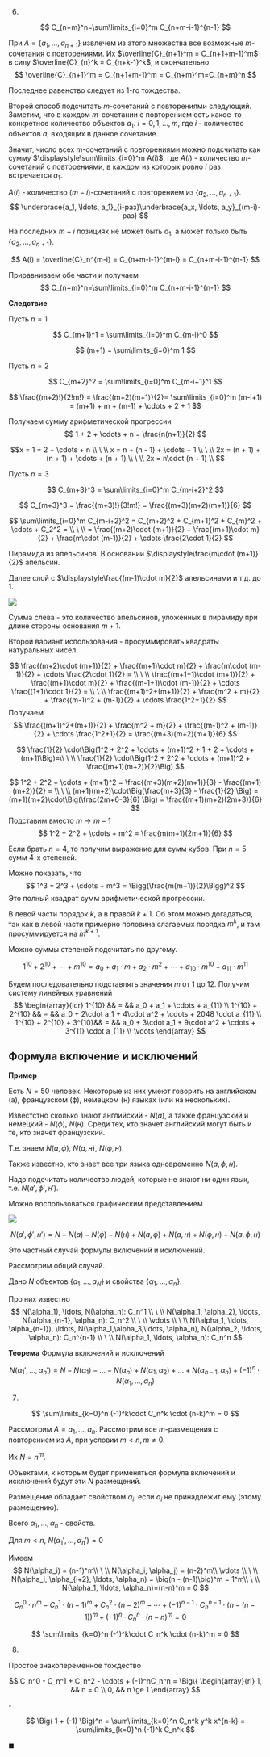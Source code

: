 
6. 

$$
C_{n+m}^n=\sum\limits_{i=0}^m C_{n+m-i-1}^{n-1}
$$

При $A = \{a_1, \ldots, a_{n+1}\}$ извлечем из этого множества все возможные $m$-сочетания с повторениями. Их $\overline{C}_{n+1}^m = C_{n+1+m-1}^m$ в силу $\overline{C}_{n}^k = C_{n+k-1}^k$, и окончательно
$$
\overline{C}_{n+1}^m = C_{n+1+m-1}^m = C_{n+m}^m=C_{n+m}^n
$$

Последнее равенство следует из $1$-го тождества.

Второй способ подсчитать $m$-сочетаний с повторениями следующий. Заметим, что в каждом $m$-сочетании с повторением есть какое-то конкретное количество объектов $a_1$. $i = 0,1,\ldots , m$, где $i$ - количество объектов $a$, входящих в данное сочетание.

Значит, число всех $m$-сочетаний с повторениями можно подсчитать как сумму $\displaystyle\sum\limits_{i=0}^m A(i)$, где $A(i)$ - количество $m$-сочетаний с повторениями, в каждом из которых ровно $i$ раз встречается $a_1$.

$A(i)$ - количество $(m-i)$-сочетаний с повторением из $\{a_2, \ldots, a_{n+1}\}$.
$$
\underbrace{a_1, \ldots, a_1}_{i-раз}\underbrace{a_x, \ldots, a_y}_{(m-i)-раз}
$$

На последних $m-i$ позициях не может быть $a_1$, а может только быть $\{a_2, \ldots, a_{n+1}\}$.

$$
A(i) = \overline{C}_n^{m-i} = C_{n+m-i-1}^{m-i} = C_{n+m-i-1}^{n-1}
$$

Приравниваем обе части и получаем
$$
C_{n+m}^n=\sum\limits_{i=0}^m C_{n+m-i-1}^{n-1} 
$$

**Следствие**

Пусть $n=1$

$$
C_{m+1}^1 = \sum\limits_{i=0}^m C_{m-i}^0
$$

$$
(m+1) = \sum\limits_{i=0}^m 1
$$

Пусть $n=2$

$$
C_{m+2}^2 = \sum\limits_{i=0}^m C_{m-i+1}^1
$$

$$
\frac{(m+2)!}{2!m!} = \frac{(m+2)(m+1)}{2}= \sum\limits_{i=0}^m (m-i+1) = (m+1) + m + (m-1) + \cdots + 2 + 1
$$

Получаем сумму арифметической прогрессии
$$
1 + 2 + \cdots + n = \frac{n(n+1)}{2}
$$

$$x = 1 + 2 + \cdots + n \\
\ \\
x = n + (n - 1) + \cdots + 1 \\
\ \\
2x = (n + 1) + (n + 1) + \cdots + (n + 1) \\
\ \\
2x = n\cdot (n + 1) \\
$$

Пусть $n=3$

$$
C_{m+3}^3 = \sum\limits_{i=0}^m C_{m-i+2}^2
$$

$$
C_{m+3}^3 = \frac{(m+3)!}{3!m!} = \frac{(m+3)(m+2)(m+1)}{6}
$$

$$
\sum\limits_{i=0}^m C_{m-i+2}^2 = C_{m+2}^2 + C_{m+1}^2 + C_{m}^2 + \cdots + C_2^2 = \\
\ \\
= \frac{(m+2)\cdot (m+1)}{2} + \frac{(m+1)\cdot m}{2} + \frac{m\cdot (m-1)}{2} + \cdots \frac{2\cdot 1}{2}
$$

Пирамида из апельсинов. В основании $\displaystyle\frac{m\cdot (m+1)}{2}$ апельсин.

Далее слой с $\displaystyle\frac{(m-1)\cdot m}{2}$ апельсинами и т.д. до $1$.

<img src='./images/01.svg'/>

Сумма слева - это количество апельсинов, уложенных в пирамиду при длине стороны основания $m+1$.

Второй вариант использования - просуммировать квадраты натуральных чисел.

$$
\frac{(m+2)\cdot (m+1)}{2} + \frac{(m+1)\cdot m}{2} + \frac{m\cdot (m-1)}{2} + \cdots \frac{2\cdot 1}{2} = \\
\ \\
\frac{(m+1+1)\cdot (m+1)}{2} + \frac{(m+1)\cdot m}{2} + \frac{(m-1+1)\cdot (m-1)}{2} + \cdots \frac{(1+1)\cdot 1}{2} = \\
\ \\
\frac{(m+1)^2+(m+1)}{2} + \frac{m^2 + m}{2} + \frac{(m-1)^2 + (m-1)}{2} + \cdots \frac{1^2+1}{2}
$$
Получаем
$$
\frac{(m+1)^2+(m+1)}{2} + \frac{m^2 + m}{2} + \frac{(m-1)^2 + (m-1)}{2} + \cdots \frac{1^2+1}{2} = \frac{(m+3)(m+2)(m+1)}{6}
$$

$$
\frac{1}{2} \cdot\Big(1^2 + 2^2 + \cdots + (m+1)^2 + 1 + 2 + \cdots + (m+1)\Big)=\\
\ \\
\frac{1}{2} \cdot\Big(1^2 + 2^2 + \cdots + (m+1)^2 + \frac{(m+1)(m+2)}{2}\Big)
$$

$$
1^2 + 2^2 + \cdots + (m+1)^2 = \frac{(m+3)(m+2)(m+1)}{3} - \frac{(m+1)(m+2)}{2} = \\
\ \\
(m+1)(m+2)\cdot\Big(\frac{m+3}{3} - \frac{1}{2} \Big) = (m+1)(m+2)\cdot\Big(\frac{2m+6-3}{6} \Big) = \frac{(m+1)(m+2)(2m+3)}{6}
$$
Подставим вместо $m \rightarrow m-1$ 
$$
1^2 + 2^2 + \cdots + m^2 = \frac{m(m+1)(2m+1)}{6}
$$

Если брать $n=4$, то получим выражение для сумм кубов. При $n=5$ сумм 4-х степеней.

Можно показать, что
$$
1^3 + 2^3 + \cdots + m^3 = \Bigg(\frac{m(m+1)}{2}\Bigg)^2
$$
Это полный квадрат сумм арифметической прогрессии.

В левой части порядок $k$, а в правой $k+1$. Об этом можно догадаться, так как в левой части примерно половина слагаемых порядка $m^k$, и там просуммируется на $m^{k+1}$.

Можно суммы степеней подсчитать по другому.

$$
1^{10} + 2^{10} + \cdots + m^{10} = a_0 + a_1\cdot m + a_2\cdot m^2 + \cdots + a_{10}\cdot m^{10} + a_{11}\cdot m^{11}
$$

Будем последовательно подставлять значения $m$ от 1 до 12. Получим систему линейных уравнений
$$
\begin{array}{lcr}
1^{10} && = && a_0 + a_1 + \cdots + a_{11} \\
1^{10} + 2^{10} && = && a_0 + 2\cdot a_1 + 4\cdot a^2 + \cdots + 2048 \cdot a_{11} \\
1^{10} + 2^{10} + 3^{10}&& = && a_0 + 3\cdot a_1 + 9\cdot a^2 + \cdots + 3^{11} \cdot a_{11} \\
\vdots
\end{array}
$$

## Формула включение и исключений

**Пример**

Есть $N=50$ человек. Некоторые из них умеют говорить на английском (а), французcком (ф), немецком (н) языках (или на нескольких).

Известстно сколько знают английский - $N(а)$, а также французcкий и немецкий - $N(ф)$, $N(н)$. Среди тех, кто значет английский могут быть и те, кто значет французский.

Т.е. знаем $N(а,ф)$, $N(а,н)$, $N(ф,н)$.

Также известно, кто знает все три языка одновременно $N(а,ф,н)$.

Надо подсчитать количество людей, которые не знают ни один язык, т.е. $N(а',ф',н')$.

Можно воспользоваться графическим представлением

<img src='./images/02.svg'>

$$
N(а',ф',н') = N - N(а) - N(ф) - N(н) + N(а,ф) + N(а,н) + N(ф,н) - N(а,ф,н)
$$

Это частный случай формулы включений и исключений.

Рассмотрим общий случай.

Дано $N$ объектов $\{a_1, \ldots, a_N\}$ и свойства $\{\alpha_1, \ldots, \alpha_n\}$.

Про них известно
$$
N(\alpha_1), \ldots, N(\alpha_n): C_n^1 \\
\ \\
N(\alpha_1, \alpha_2), \ldots, N(\alpha_{n-1}, \alpha_n): C_n^2 \\
\ \\
\vdots \\
\ \\
N(\alpha_1, \ldots, \alpha_{n-1}), \ldots, N(\alpha_1,\alpha_3,\ldots, \alpha_n), N(\alpha_2, \ldots, \alpha_n): C_n^{n-1} \\
\ \\
N(\alpha_1, \ldots, \alpha_n): C_n^n
$$

**Теорема** Формула включений и исключений

$$
N(\alpha_1', \ldots, \alpha_n') = N - N(\alpha_1) - \ldots - N(\alpha_n) + N(\alpha_1, \alpha_2) +  \ldots + N(\alpha_{n-1}, \alpha_n) + (-1)^n \cdot N(\alpha_1, \ldots, \alpha_n)
$$

7.

$$
\sum\limits_{k=0}^n (-1)^k\cdot C_n^k \cdot (n-k)^m = 0
$$

Рассмотрим $A = {a_1, \ldots, a_n}$. Рассмотрим все $m$-размещения с повторением из $A$, при условии $m < n, m \not = 0$.

Их $N=n^m$.

Объектами, к которым будет применяться формула включений и исключений будут эти $N$ размещений.

Размещение обладает свойством $\alpha_i$, если $a_i$ не принадлежит ему (этому размещению).

Всего $\alpha_1, \ldots, \alpha_n$ - свойств.

Для  $m < n$, $N(\alpha_1', \ldots, \alpha_n') = 0$

Имеем
$$
N(\alpha_i) = (n-1)^m\\
\ \\
N(\alpha_i, \alpha_j) = (n-2)^m\\
\vdots \\
\ \\
N(\alpha_i, \alpha_{i+2}, \ldots, \alpha_n) = \big(n - (n-1)\big)^m = 1^m\\
\ \\
N(\alpha_1, \ldots, \alpha_n)=(n-n)^m = 0
$$

$$
C_n^0\cdot n^m - C_n^1\cdot(n-1)^m + C_n^2\cdot(n-2)^m - \cdots + (-1)^{n-1} \cdot C_n^{n-1}\cdot \big(n - (n-1)\big)^m + (-1)^n \cdot C_n^n \cdot (n-n)^m = 0
$$

$$
\sum\limits_{k=0}^n (-1)^k\cdot C_n^k \cdot (n-k)^m = 0
$$

8.

Простое знакопеременное тождество

$$
C_n^0 - C_n^1 + C_n^2 - \cdots + (-1)^nC_n^n = \Big\{
    \begin{array}{rl}
        1, && n = 0 \\
        0, && n \ge 1
    \end{array}
$$

$\square$

$$
\Big( 1 + (-1) \Big)^n = \sum\limits_{k=0}^n C_n^k y^k x^{n-k} = \sum\limits_{k=0}^n (-1)^k C_n^k
$$

$\blacksquare$